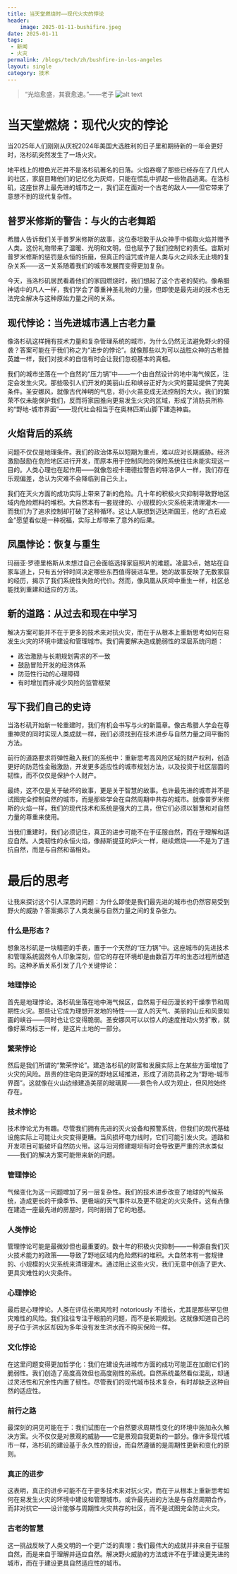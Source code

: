 ```yaml
---
title: 当天堂燃烧时——现代火灾的悖论
header:
    image: 2025-01-11-bushifire.jpeg
date: 2025-01-11
tags:
 - 新闻
 - 火灾
permalink: /blogs/tech/zh/bushfire-in-los-angeles
layout: single
category: 技术
---
```


> “光焰愈盛，其衰愈速。”——老子
![alt text](2025-01-11-bushifire.jpeg)
# 当天堂燃烧：现代火灾的悖论
当2025年人们刚刚从庆祝2024年美国大选胜利的日子里和期待新的一年会更好时，洛杉矶突然发生了一场火灾。

地平线上的橙色光芒并不是洛杉矶著名的日落。火焰吞噬了那些已经存在了几代人的社区，家庭目睹他们的记忆化为灰烬，只能在慌乱中抓起一些物品逃离。在洛杉矶，这座世界上最先进的城市之一，我们正在面对一个古老的敌人——但它带来了意想不到的现代复杂性。

## 普罗米修斯的警告：与火的古老舞蹈

希腊人告诉我们关于普罗米修斯的故事，这位泰坦敢于从众神手中偷取火焰并赠予人类。这份礼物带来了温暖、光明和文明，但也赋予了我们控制它的责任。宙斯对普罗米修斯的惩罚是永恒的折磨，但真正的诅咒或许是人类与火之间永无止境的复杂关系——这一关系随着我们的城市发展而变得更加复杂。

今天，当洛杉矶居民看着他们的家园燃烧时，我们想起了这个古老的契约。像希腊神话中的凡人一样，我们学会了尊重神圣礼物的力量，但即使是最先进的技术也无法完全解决与这种原始力量之间的关系。

## 现代悖论：当先进城市遇上古老力量

像洛杉矶这样拥有技术力量和复杂管理系统的城市，为什么仍然无法避免野火的侵袭？答案可能在于我们称之为“进步的悖论”。就像那些以为可以战胜众神的古希腊英雄一样，我们对技术的自信有时会让我们忽视基本的真相。

我们的城市坐落在一个自然的“压力锅”中——一个由自然设计的地中海气候区，注定会发生火灾。那些吸引人们开发的美丽山丘和峡谷正好为火灾的蔓延提供了完美条件。圣安娜风，就像古代神明的气息，将小火苗变成无法控制的大火。我们的繁荣不仅未能保护我们，反而将家园推向更易发生火灾的区域，形成了消防员所称的“野地-城市界面”——现代社会相当于在奥林匹斯山脚下建造神庙。

## 火焰背后的系统

问题不仅仅是地理条件。我们的政治体系以短期为重点，难以应对长期威胁。经济激励鼓励在危险地区进行开发，而原本用于控制风险的保险系统往往未能实现这一目的。人类心理也在起作用——就像忽视卡珊德拉警告的特洛伊人一样，我们存在乐观偏差，总认为灾难不会降临到自己头上。

我们在灭火方面的成功实际上带来了新的危险。几十年的积极火灾抑制导致野地区域内危险燃料的堆积。大自然本有一套规律的、小规模的火灾系统来清理灌木——而我们为了追求控制却打破了这种循环。这让人联想到迈达斯国王，他的“点石成金”愿望看似是一种祝福，实际上却带来了意外的后果。

## 凤凰悖论：恢复与重生

玛丽亚·罗德里格斯从未想过自己会面临选择家庭照片的难题。凌晨3点，她站在自家车道上，只有五分钟时间决定哪些东西值得装进车里。她的故事反映了无数家庭的经历，揭示了我们系统性失败的代价。然而，像凤凰从灰烬中重生一样，社区总能找到重建和适应的方法。

## 新的道路：从过去和现在中学习

解决方案可能并不在于更多的技术来对抗火灾，而在于从根本上重新思考如何在易发生火灾的环境中建设和管理城市。我们需要解决造成脆弱性的深层系统问题：

- 政治激励与长期规划需求的不一致
- 鼓励冒险开发的经济体系
- 防范性行动的心理障碍
- 有时增加而非减少风险的监管框架

## 写下我们自己的史诗

当洛杉矶开始新一轮重建时，我们有机会书写与火的新篇章。像古希腊人学会在尊重神灵的同时实现人类成就一样，我们必须找到在技术进步与自然力量之间平衡的方法。

前行的道路要求将弹性融入我们的系统中：重新思考高风险区域的财产权利，创造更好的防范性金融激励，开发更多适应性的城市规划方法，以及投资于社区层面的韧性，而不仅仅是保护个人财产。

最终，这不仅是关于破坏的故事，更是关于智慧的故事。也许最先进的城市并不是试图完全控制自然的城市，而是那些学会在自然周期中共存的城市。就像普罗米修斯的火焰一样，我们的现代技术和系统是强大的工具，但它们必须以智慧和对自然力量的尊重来使用。

当我们重建时，我们必须记住，真正的进步可能不在于征服自然，而在于理解和适应自然。人类韧性的永恒火焰，像赫斯提亚的炉火一样，继续燃烧——不是为了违抗自然，而是与自然和谐相处。

# 最后的思考
让我来探讨这个引人深思的问题：为什么即使是我们最先进的城市也仍然容易受到野火的威胁？答案揭示了人类发展与自然力量之间的复杂张力。

### 什么是形态？
想象洛杉矶是一块精密的手表，置于一个天然的“压力锅”中。这座城市的先进技术和管理系统固然令人印象深刻，但它的存在环境却是由数百万年的生态过程所塑造的。这种矛盾关系引发了几个关键悖论：

### 地理悖论
首先是地理悖论。洛杉矶坐落在地中海气候区，自然易于经历漫长的干燥季节和周期性火灾。那些让它成为理想开发地的特性——宜人的天气、美丽的山丘和风景如画的峡谷——同时也让它变得脆弱。圣安娜风可以以惊人的速度推动火势扩散，就像好莱坞标志一样，是这片土地的一部分。

### 繁荣悖论
然后是我们所谓的“繁荣悖论”。建造洛杉矶的财富和发展实际上在某些方面增加了火灾的风险。昂贵的住宅向更深的野地区域推进，形成了消防员称之为“野地-城市界面”。这就像在火山边缘建造美丽的玻璃房——景色令人叹为观止，但风险始终存在。

### 技术悖论
技术悖论尤为有趣。尽管我们拥有先进的灭火设备和预警系统，但我们的现代基础设施实际上可能让火灾变得更糟。当风损坏电力线时，它们可能引发火灾。道路和开发项目可能破坏自然防火带。这与沿河修建堤坝有时会导致更严重的洪水类似——我们的解决方案可能带来新的问题。

### 管理悖论
气候变化为这一问题增加了另一层复杂性。我们的技术进步改变了地球的气候系统，造成更长的干燥季节、更极端的天气事件以及更不稳定的火灾条件。这有点像在建造一座最先进的房屋时，同时削弱了它的地基。

### 人类悖论
管理悖论可能是最微妙但也最重要的。数十年的积极火灾抑制——一种源自我们灭火技术能力的政策——导致了野地区域内危险燃料的堆积。大自然本有一套规律的、小规模的火灾系统来清理灌木。通过阻止这些火灾，我们无意中创造了更大、更具灾难性的火灾条件。

### 心理悖论
最后是心理悖论。人类在评估长期风险时 notoriously 不擅长，尤其是那些罕见但灾难性的风险。我们往往专注于眼前的问题，而不是长期规划。这就像知道自己的房子位于洪水区却因为多年没有发生洪水而不购买保险一样。

### 文化悖论
在这里问题变得更加哲学化：我们在建设先进城市方面的成功可能正在加剧它们的脆弱性。我们创造了高度高效但也高度刚性的系统。自然系统虽然看似混乱，却通过灵活性和冗余性内置了韧性。尽管我们的现代城市技术复杂，有时却缺乏这种自然的适应性。

### 前行之路
最深刻的洞见可能在于：我们试图在一个自然要求周期性变化的环境中施加永久解决方案。火不仅仅是对景观的威胁——它是景观自我更新的一部分。像许多现代城市一样，洛杉矶的建设基于永久性的假设，而自然遵循的是周期性更新和变化的原则。

### 真正的进步
这表明，真正的进步可能不在于更多技术来对抗火灾，而在于从根本上重新思考如何在易发生火灾的环境中建设和管理城市。或许最先进的方法是与自然周期合作，而非对抗它——设计能够与周期性火灾共存的社区，而不是试图完全防止火灾。

### 古老的智慧
这一挑战反映了人类文明的一个更广泛的真理：我们最伟大的成就并非来自于征服自然，而是来自于理解并适应自然。解决野火威胁的方法或许不在于建设更先进的城市，而在于建设更具自然适应性的城市。